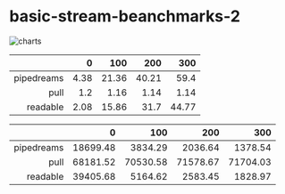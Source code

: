 # basic-stream-beanchmarks-2

![charts](https://raw.githubusercontent.com/loveencounterflow/basic-stream-benchmarks-2/master/charts.png)

|            | 0       | 100     | 200     | 300     |
| ------:    | ------: | ------: | ------: | ------: |
| pipedreams | 4.38    | 21.36   | 40.21   | 59.4    |
| pull       | 1.2     | 1.16    | 1.14    | 1.14    |
| readable   | 2.08    | 15.86   | 31.7    | 44.77   |

|            | 0        | 100      | 200      | 300      |
| ------:    | ------:  | ------:  | ------:  | ------:  |
| pipedreams | 18699.48 | 3834.29  | 2036.64  | 1378.54  |
| pull       | 68181.52 | 70530.58 | 71578.67 | 71704.03 |
| readable   | 39405.68 | 5164.62  | 2583.45  | 1828.97  |




